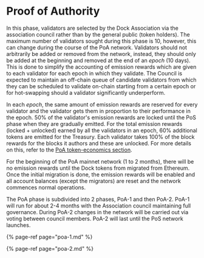 # Proof of Authority

In this phase, validators are selected by the Dock Association via the association council rather than by the general public \(token holders\). The maximum number of validators sought during this phase is 10, however, this can change during the course of the PoA network. Validators should not arbitrarily be added or removed from the network, instead, they should only be added at the beginning and removed at the end of an _epoch_ \(10 days\). This is done to simplify the accounting of emission rewards which are given to each validator for each epoch in which they validate. The Council is expected to maintain an off-chain queue of candidate validators from which they can be scheduled to validate on-chain starting from a certain epoch or for hot-swapping should a validator significantly underperform.

In each _epoch_, the same amount of emission rewards are reserved for every validator and the validator gets them in proportion to their performance in the epoch. 50% of the validator's emission rewards are locked until the PoS phase when they are gradually emitted. For the total emission rewards \(locked + unlocked\) earned by all the validators in an epoch, 60% additional tokens are emitted for the Treasury. Each validator takes 100% of the block rewards for the blocks it authors and these are unlocked. For more details on this, refer to the [PoA token-economics section](../../token-economics/econ-poa.md). 

For the beginning of the PoA mainnet network \(1 to 2 months\), there will be no emission rewards until the Dock tokens from migrated from Ethereum. Once the initial migration is done, the emission rewards will be enabled and all account balances \(except the migrators\) are reset and the network commences normal operations. 

The PoA phase is subdivided into 2 phases, PoA-1 and then PoA-2. PoA-1 will run for about 2-4 months with the Association council maintaining full governance. During PoA-2 changes in the network will be carried out via voting between council members. PoA-2 will last until the PoS network launches.

{% page-ref page="poa-1.md" %}

{% page-ref page="poa-2.md" %}



